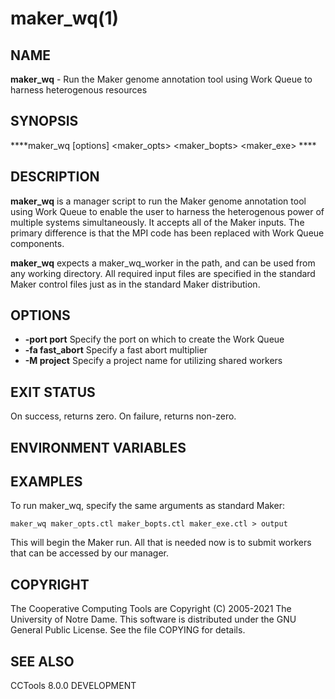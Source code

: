 






















# maker_wq(1)

## NAME
**maker_wq** - Run the Maker genome annotation tool using Work Queue to harness heterogenous resources

## SYNOPSIS
****maker_wq [options] <maker_opts> <maker_bopts> <maker_exe> ****

## DESCRIPTION
**maker_wq** is a manager script to run the Maker genome annotation tool using Work Queue to enable the user to harness the heterogenous power of multiple systems simultaneously. It accepts all of the Maker inputs. The primary difference is that the MPI code has been replaced with Work Queue components.

**maker_wq** expects a maker_wq_worker in the path, and can be used from any working directory. All required input files are specified in the standard Maker control files just as in the standard Maker distribution.

## OPTIONS

- **-port port** Specify the port on which to create the Work Queue
- **-fa fast_abort** Specify a fast abort multiplier
- **-M project** Specify a project name for utilizing shared workers


## EXIT STATUS
On success, returns zero.  On failure, returns non-zero.

## ENVIRONMENT VARIABLES

## EXAMPLES

To run maker_wq, specify the same arguments as standard Maker:
```
maker_wq maker_opts.ctl maker_bopts.ctl maker_exe.ctl > output
```
This will begin the Maker run. All that is needed now is to submit workers that can be accessed by our manager.

## COPYRIGHT

The Cooperative Computing Tools are Copyright (C) 2005-2021 The University of Notre Dame.  This software is distributed under the GNU General Public License.  See the file COPYING for details.

## SEE ALSO

CCTools 8.0.0 DEVELOPMENT
